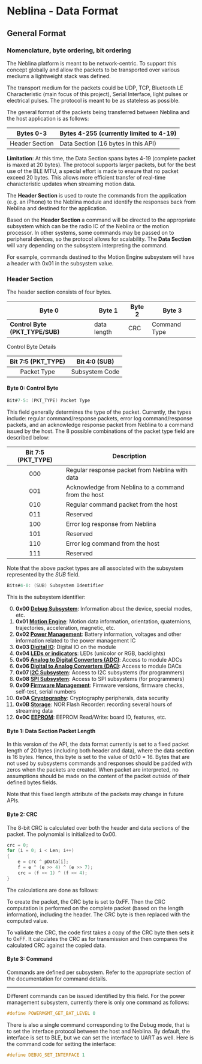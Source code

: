 # Neblina - Data Format

## General Format

### Nomenclature, byte ordering, bit ordering

The Neblina platform is meant to be network-centric.  To support this concept globally and allow the packets to be transported over various mediums a lightweight stack was defined.  

The transport medium for the packets could be UDP, TCP, Bluetooth LE Characteristic (main focus of this project), Serial Interface, light pulses or electrical pulses.  The protocol is meant to be as stateless as possible.

The general format of the packets being transferred between Neblina and the host application is as follows:

| Bytes 0-3      | Bytes 4-255 (currently limited to 4-19)    |
|----------------|----------------|
| Header Section | Data Section (16 bytes in this API)  |

**Limitation**: At this time, the Data Section spans bytes 4-19 (complete packet is maxed at 20 bytes).  The protocol supports larger packets, but for the best use of the BLE MTU, a special effort is made to ensure that no packet exceed 20 bytes.  This allows more efficient transfer of real-time characteristic updates when streaming motion data.

The **Header Section** is used to route the commands from the application (e.g. an iPhone) to the Neblina module and identify the responses back from Neblina and destined for the application.

Based on the **Header Section** a command will be directed to the appropriate subsystem which can be the radio IC of the Neblina or the motion processor.  In other systems, some commands may be passed on to peripheral devices, so the protocol allows for scalability.  The **Data Section** will vary depending on the subsystem interpreting the command.

For example, commands destined to the Motion Engine subsystem will have a header with 0x01 in the subsystem value.

### Header Section
The header section consists of four bytes.

|  Byte 0  |  Byte 1 | Byte 2 |   Byte 3   |
|----------|---------|--------|------------|
|    **Control Byte (PKT_TYPE/SUB)** | data length|  CRC   |Command Type|

Control Byte Details

|  Bit 7:5 (PKT_TYPE) |   Bit 4:0 (SUB)  |
|:-------------------:|:----------------:|
|     Packet Type     |  Subsystem Code  |


#### Byte 0: Control Byte
```c 
Bit#7-5: (PKT_TYPE) Packet Type 
```
This field generally determines the type of the packet. Currently, the types include: regular command/response packets, error log command/response packets, and an acknowledge response packet from Neblina to a command issued by the host. The 8 possible combinations of the packet type field are described below:

|  Bit 7:5 (PKT_TYPE) |                    Description                    |
|:-------------------:|---------------------------------------------------|
|         000         |Regular response packet from Neblina with data     |
|         001         |Acknowledge from Neblina to a command from the host|
|         010         |Regular command packet from the host               |
|         011         |Reserved                                           |
|         100         |Error log response from Neblina                    |
|         101         |Reserved                                           |
|         110         |Error log command from the host                    |
|         111         |Reserved                                           |

Note that the above packet types are all associated with the subsystem represented by the *SUB* field. 

<!---
```c 
Bit#7: (ERR) Error Log Indicator
```
If set to 1, it shows that the packet is an error log command/response associated with the subsystem represented by *SUB*. Otherwise, if set to 0, it shows that the packet is a regular command/response associated with the subsystem represented by *SUB*.

```c 
Bit#6: (CR) Command/Response Indicator
```
If set to 1, it shows that the packet is a command from the host to the target device. Otherwise, the packet is a response from the target to the host. *Note: Target is usually the Neblina module or one of its component, host is a tablet or smartphone*

```c 
Bit#5: (ACK) Acknowledge Indicator
```
If set to 1, it shows that the packet is a simple acknowledge response from Neblina to a command issued by the host.
--->
```c 
Bits#4-0: (SUB) Subsystem Identifier
```
This is the subsystem identifier:

0. **0x00 [Debug Subsystem](_debug.md)**: Information about the device, special modes, etc.
1. **0x01 [Motion Engine](_motionenginepackets.md)**: Motion data information, orientation, quaternions, trajectories, acceleration, magnetic, etc.
2. **0x02 [Power Management](_powermanagement.md)**: Battery information, voltages and other information related to the power management IC
3. **0x03 [Digital IO](_digitalio.md)**: Digital IO on the module
4. **0x04 [LEDs or indicators](_led.md)**: LEDs (unicolor or RGB, backlights)
5. **0x05 [Analog to Digital Converters (ADC)](_adc.md)**: Access to module ADCs
6. **0x06 [Digital to Analog Converters (DAC)](_dac.md)**: Access to module DACs
7. **0x07 [I2C Subsystem](_i2c.md)**: Access to I2C subsystems (for programmers)
8. **0x08 [SPI Subsystem](_spi.md)**: Access to SPI subsystems (for programmers)
9. **0x09 [Firmware Management](_firmware.md)**: Firmware versions, firmware checks, self-test, serial numbers
10. **0x0A [Cryptography](_security.md)**: Cryptography peripherals, data security
11. **0x0B [Storage](_norflash.md)**: NOR Flash Recorder: recording several hours of streaming data
12. **0x0C [EEPROM](_eeprom.md)**: EEPROM Read/Write: board ID, features, etc. 

#### Byte 1: Data Section Packet Length

In this version of the API, the data format currently is set to a fixed packet length of 20 bytes (including both header and data), where the data section is 16 bytes. Hence, this byte is set to the value of 0x10 = 16.  Bytes that are not used by subsystems commands and responses should be padded with zeros when the packets are created.  When packet are interpreted, no assumptions should be made on the content of the packet outside of their defined bytes fields.

Note that this fixed length attribute of the packets may change in future APIs.

#### Byte 2: CRC
The 8-bit CRC is calculated over both the header and data sections of the packet. The polynomial is initialized to 0x00.  

```C
crc = 0;
for (i = 0; i < Len; i++)
{
    e = crc ^ pData[i];
    f = e ^ (e >> 4) ^ (e >> 7);
    crc = (f << 1) ^ (f << 4);
}
```    

The calculations are done as follows:

To create the packet, the CRC byte is set to 0xFF.  Then the CRC computation is performed on the complete packet (based on the length information), including the header. The CRC byte is then replaced with the computed value.

To validate the CRC, the code first takes a copy of the CRC byte then sets it to 0xFF.  It calculates the CRC as for transmission and then compares the calculated CRC against the copied data.

#### Byte 3: Command

Commands are defined per subsystem.  Refer to the appropriate section of the documentation for command details.

------

Different commands can be issued identified by this field. For the power management subsystem, currently there is only one command as follows:
```c 
#define POWERMGMT_GET_BAT_LEVEL 0
```
There is also a single command corresponding to the Debug mode, that is to set the interface protocol between the host and Neblina. By default, the interface is set to BLE, but we can set the interface to UART as well. Here is the command code for setting the interface:
```c 
#define DEBUG_SET_INTERFACE 1
```


